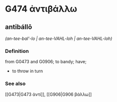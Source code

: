 # G474 ἀντιβάλλω

## antibállō

_(an-tee-bal'-lo | an-tee-VAHL-loh | an-tee-VAHL-loh)_

### Definition

from G0473 and G0906; to bandy; have; 

- to throw in turn

### See also

[[G473|G473 ἀντί]], [[G906|G906 βάλλω]]
